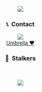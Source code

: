 <p align = "center">
<img src="https://cdn.discordapp.com/attachments/709849017881722903/858858451375882270/giphy.gif">
</p>

### <p align="center">📞 &nbsp;Contact</p>
<p align="center">
  <img src="https://discord.c99.nl/widget/theme-4/349364529475616770.png">
  <br>
  <a href="https://discord.gg/UmbrellaGTA">Umbrella ❤️</a>
  
</p>

### <p align="center">👀 &nbsp;Stalkers</p>
<br>
<p align="center">
  <img src="https://profile-counter.glitch.me/Extasy93/count.svg" />
</p>
<br>
